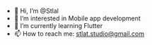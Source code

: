 - 👋 Hi, I’m @Stlal
- 👀 I’m interested in Mobile app development
- 🌱 I’m currently learning Flutter
- 📫 How to reach me: stlat.studio@gmail.com

